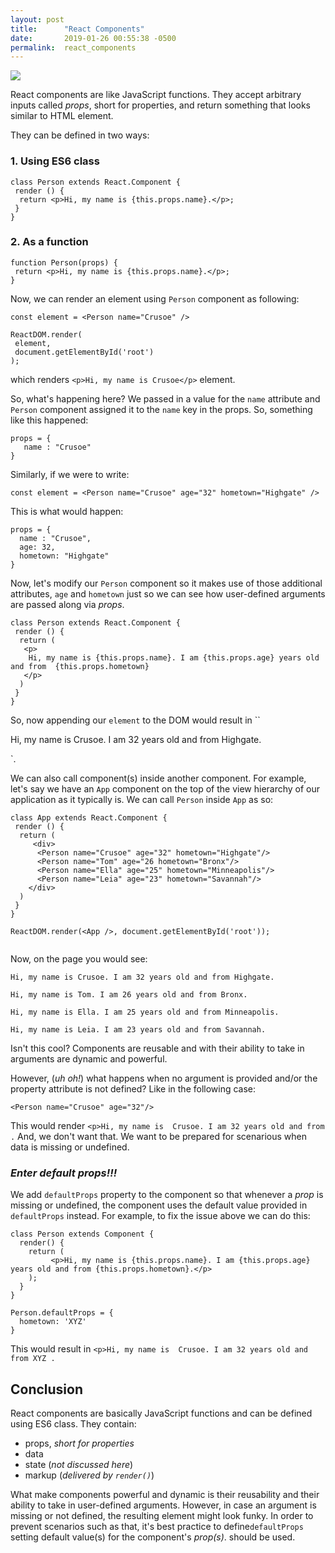 ```yaml
---
layout: post
title:      "React Components"
date:       2019-01-26 00:55:38 -0500
permalink:  react_components
---
```


![](https://i.imgur.com/bELISBK.png)

React components are like JavaScript functions. They accept arbitrary inputs called *props*, short for properties, and return something that looks similar to HTML element.

They can be defined in two ways:

### 1. Using ES6 class
```
class Person extends React.Component {
 render () {
  return <p>Hi, my name is {this.props.name}.</p>;
 }
}
```
### 2. As a function
```
function Person(props) { 
 return <p>Hi, my name is {this.props.name}.</p>;
} 
```
		 
Now, we can render an element using `Person` component as following: 

```
const element = <Person name="Crusoe" />

ReactDOM.render(
 element,
 document.getElementById('root')
);
```
which renders `<p>Hi, my name is Crusoe</p>` element.

So, what's happening here? We passed in a value for the `name` attribute and `Person` component assigned it to the `name` key in the props. So, something like this happened:

```
props = {
   name : "Crusoe"
}
```

Similarly, if we were to write:

```
const element = <Person name="Crusoe" age="32" hometown="Highgate" />
```

This is what would happen:

```
props = {
  name : "Crusoe",
  age: 32,
  hometown: "Highgate"
}
```
Now, let's modify our `Person` component so it makes use of those additional attributes, `age` and `hometown` just so we can see how user-defined arguments are passed along via *props*.

```
class Person extends React.Component {
 render () {
  return (
   <p>
    Hi, my name is {this.props.name}. I am {this.props.age} years old and from  {this.props.hometown}
   </p>
  )
 }
}
```
So, now appending our `element` to the DOM would result in ``<p>Hi, my name is Crusoe. I am 32 years old and from Highgate.</p>`.

We can also call component(s) inside another component. For example, let's say we have an `App` component on the top of the view hierarchy of our application as it typically is. We can call  `Person` inside `App` as so:

```
class App extends React.Component {
 render () {
  return (
	 <div>
      <Person name="Crusoe" age="32" hometown="Highgate"/>
      <Person name="Tom" age="26 hometown="Bronx"/>
      <Person name="Ella" age="25" hometown="Minneapolis"/>
      <Person name="Leia" age="23" hometown="Savannah"/>
    </div>
  )
 }
}

ReactDOM.render(<App />, document.getElementById('root'));
	    
```
Now, on the page you would see:

```
Hi, my name is Crusoe. I am 32 years old and from Highgate.

Hi, my name is Tom. I am 26 years old and from Bronx.

Hi, my name is Ella. I am 25 years old and from Minneapolis.

Hi, my name is Leia. I am 23 years old and from Savannah.
```

Isn't this cool? Components are reusable and with their ability to take in arguments are dynamic and powerful. 

However, (*uh oh!*) what happens when no argument is provided and/or the property attribute is not defined? Like in the following case:

```
<Person name="Crusoe" age="32"/>
```

This would render `<p>Hi, my name is  Crusoe. I am 32 years old and from .` And, we don't want that. We want to be prepared for scenarious when data is missing or undefined.

### *Enter default props!!!*

We add `defaultProps` property to the component so that whenever a *prop* is missing or undefined, the component uses the default value provided in `defaultProps` instead. For example, to fix the issue above we can do this:

```
class Person extends Component {
  render() {
    return (
         <p>Hi, my name is {this.props.name}. I am {this.props.age} years old and from {this.props.hometown}.</p>
    );
  }
}

Person.defaultProps = {
  hometown: 'XYZ'
}

```

This would result in `<p>Hi, my name is  Crusoe. I am 32 years old and from XYZ .`

## Conclusion

React components are basically JavaScript functions and can be defined using ES6 class. They contain:
* props, *short for properties*
* data
* state (*not discussed here*)
* markup (*delivered by `render()`*)

What make components  powerful and dynamic is their reusability and their ability to take in user-defined arguments. However, in case an argument is missing or not defined, the resulting element might look funky. In order to prevent scenarios such as that, it's best practice to define`defaultProps` setting default value(s) for the component's *prop(s)*. should be used. 


